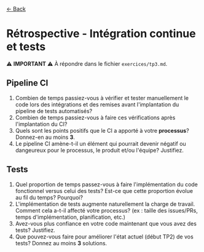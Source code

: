 [← Back](../README.md)

# Rétrospective - Intégration continue et tests

⚠️ **IMPORTANT** ⚠️ À répondre dans le fichier `exercices/tp3.md`.

## Pipeline CI

1. Combien de temps passiez-vous à vérifier et tester manuellement le code lors des intégrations et des remises avant l'implantation du pipeline de tests automatisés? 
2. Combien de temps passiez-vous à faire ces vérifications après l'implantation du CI?
3. Quels sont les points positifs que le CI a apporté à votre **processus**? Donnez-en au moins **3**.
4. Le pipeline CI amène-t-il un élément qui pourrait devenir négatif ou dangeureux pour le processus, le produit et/ou l'équipe? Justifiez.

## Tests

1. Quel proportion de temps passez-vous à faire l'implémentation du code fonctionnel versus celui des tests? Est-ce que cette proportion évolue au fil du temps? Pourquoi?
2. L'implémentation de tests augmente naturellement la charge de travail. Comment cela a-t-il affecté votre processus? (ex : taille des issues/PRs, temps d'implémentation, planification, etc.)
3. Avez-vous plus confiance en votre code maintenant que vous avez des tests? Justifiez.
4. Que pouvez-vous faire pour améliorer l'état actuel (début TP2) de vos tests? Donnez au moins **3** solutions.
